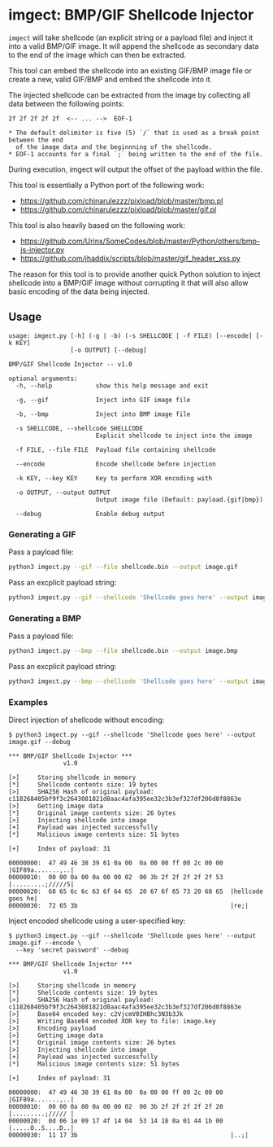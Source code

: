 # imgect: BMP/GIF Shellcode Injector

`imgect` will take shellcode (an explicit string or a payload file) and inject it into a valid BMP/GIF image. It will append the shellcode as secondary data to the end of the image which can then be extracted.

This tool can embed the shellcode into an existing GIF/BMP image file or create a new, valid GIF/BMP and embed the shellcode into it.

The injected shellcode can be extracted from the image by collecting all data between the following points:
```
2f 2f 2f 2f 2f  <-- ... -->  EOF-1

* The default delimiter is five (5) `/` that is used as a break point between the end
  of the image data and the beginnning of the shellcode.
* EOF-1 accounts for a final `;` being written to the end of the file.
```

During execution, imgect will output the offset of the payload within the file.

This tool is essentially a Python port of the following work:
* https://github.com/chinarulezzz/pixload/blob/master/bmp.pl
* https://github.com/chinarulezzz/pixload/blob/master/gif.pl

This tool is also heavily based on the following work:
* https://github.com/Urinx/SomeCodes/blob/master/Python/others/bmp-js-injector.py
* https://github.com/jhaddix/scripts/blob/master/gif_header_xss.py

The reason for this tool is to provide another quick Python solution to inject shellcode into a BMP/GIF image without corrupting it that will also allow basic encoding of the data being injected.

## Usage

```
usage: imgect.py [-h] (-g | -b) (-s SHELLCODE | -f FILE) [--encode] [-k KEY]
                 [-o OUTPUT] [--debug]

BMP/GIF Shellcode Injector -- v1.0

optional arguments:
  -h, --help            show this help message and exit

  -g, --gif             Inject into GIF image file

  -b, --bmp             Inject into BMP image file

  -s SHELLCODE, --shellcode SHELLCODE
                        Explicit shellcode to inject into the image

  -f FILE, --file FILE  Payload file containing shellcode

  --encode              Encode shellcode before injection

  -k KEY, --key KEY     Key to perform XOR encoding with

  -o OUTPUT, --output OUTPUT
                        Output image file (Default: payload.{gif|bmp})

  --debug               Enable debug output
```

### Generating a GIF

Pass a payload file:

```sh
python3 imgect.py --gif --file shellcode.bin --output image.gif
```

Pass an excplicit payload string:

```sh
python3 imgect.py --gif --shellcode 'Shellcode goes here' --output image.gif
```

### Generating a BMP

Pass a payload file:

```sh
python3 imgect.py --bmp --file shellcode.bin --output image.bmp
```

Pass an excplicit payload string:

```sh
python3 imgect.py --bmp --shellcode 'Shellcode goes here' --output image.bmp
```

### Examples

Direct injection of shellcode without encoding:

```
$ python3 imgect.py --gif --shellcode 'Shellcode goes here' --output image.gif --debug

*** BMP/GIF Shellcode Injector ***
               v1.0

[>]     Storing shellcode in memory
[*]     Shellcode contents size: 19 bytes
[>]     SHA256 Hash of original payload: c118268405bf9f3c2643081821d8aac4afa395ee32c3b3ef327df206d8f8863e 
[>]     Getting image data
[*]     Original image contents size: 26 bytes
[>]     Injecting shellcode into image
[+]     Payload was injected successfully
[*]     Malicious image contents size: 51 bytes

[+]     Index of payload: 31

00000000:  47 49 46 38 39 61 0a 00  0a 00 00 ff 00 2c 00 00  |GIF89a.......,..|
00000010:  00 00 0a 00 0a 00 00 02  00 3b 2f 2f 2f 2f 2f 53  |.........;/////S|
00000020:  68 65 6c 6c 63 6f 64 65  20 67 6f 65 73 20 68 65  |hellcode goes he|
00000030:  72 65 3b                                          |re;|
```

Inject encoded shellcode using a user-specified key:

```
$ python3 imgect.py --gif --shellcode 'Shellcode goes here' --output image.gif --encode \
  --key 'secret password' --debug

*** BMP/GIF Shellcode Injector ***
               v1.0

[>]     Storing shellcode in memory
[*]     Shellcode contents size: 19 bytes
[>]     SHA256 Hash of original payload: c118268405bf9f3c2643081821d8aac4afa395ee32c3b3ef327df206d8f8863e 
[>]     Base64 encoded key: c2VjcmV0IHBhc3N3b3Jk
[>]     Writing Base64 encoded XOR key to file: image.key
[>]     Encoding payload
[>]     Getting image data
[*]     Original image contents size: 26 bytes
[>]     Injecting shellcode into image
[+]     Payload was injected successfully
[*]     Malicious image contents size: 51 bytes

[+]     Index of payload: 31

00000000:  47 49 46 38 39 61 0a 00  0a 00 00 ff 00 2c 00 00  |GIF89a.......,..|
00000010:  00 00 0a 00 0a 00 00 02  00 3b 2f 2f 2f 2f 2f 20  |.........;///// |
00000020:  0d 06 1e 09 17 4f 14 04  53 14 18 0a 01 44 1b 00  |.....O..S....D..|
00000030:  11 17 3b                                          |..;|
```
